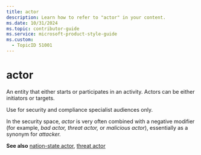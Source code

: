 ```yaml
---
title: actor
description: Learn how to refer to "actor" in your content.
ms.date: 10/31/2024
ms.topic: contributor-guide
ms.service: microsoft-product-style-guide
ms.custom:
  - TopicID 51001
---
```



# actor

An entity that either starts or participates in an activity. Actors can be either initiators or targets.

​Use for security and compliance specialist audiences only.

In the security space, *actor* is very often combined with a negative modifier (for example, *bad actor, threat actor,* or *malicious actor*), essentially as a synonym for *attacker.*

**See also** [nation-state actor](~\a_z_names_terms\n\nation-state-actor.md), [threat actor](~\a_z_names_terms\t\threat-actor.md)

